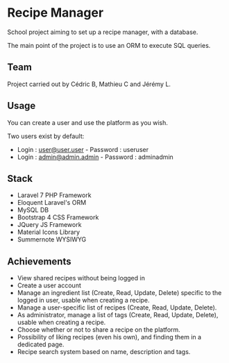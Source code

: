# Recipe Manager

School project aiming to set up a recipe manager, with a database.

The main point of the project is to use an ORM to execute SQL queries.

## Team
Project carried out by Cédric B, Mathieu C and Jérémy L.

## Usage
You can create a user and use the platform as you wish.

Two users exist by default:
- Login : user@user.user - Password : useruser
- Login : admin@admin.admin - Password : adminadmin

## Stack
- Laravel 7 PHP Framework
- Eloquent Laravel's ORM
- MySQL DB
- Bootstrap 4 CSS Framework
- JQuery JS Framework
- Material Icons Library
- Summernote WYSIWYG

## Achievements
- View shared recipes without being logged in
- Create a user account
- Manage an ingredient list (Create, Read, Update, Delete) specific to the logged in user, usable when creating a recipe.
- Manage a user-specific list of recipes (Create, Read, Update, Delete).
- As administrator, manage a list of tags (Create, Read, Update, Delete), usable when creating a recipe.
- Choose whether or not to share a recipe on the platform.
- Possibility of liking recipes (even his own), and finding them in a dedicated page.
- Recipe search system based on name, description and tags.